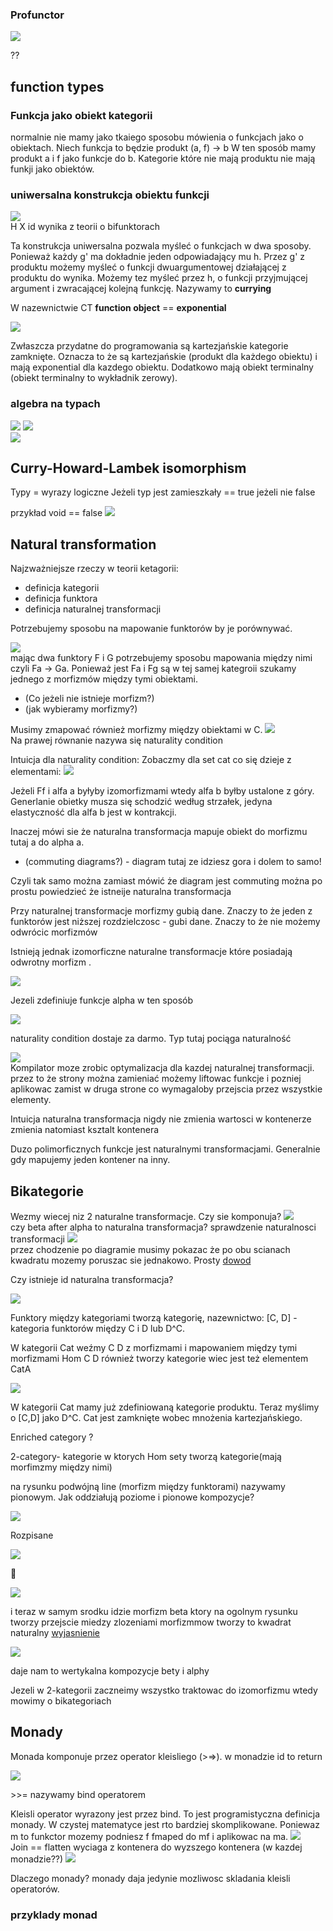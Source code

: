 ### Profunctor

![](20221021204836.png)

??

## function types

### Funkcja jako obiekt kategorii

normalnie nie mamy jako tkaiego sposobu mówienia o funkcjach jako o obiektach.
Niech funkcja to będzie produkt (a, f) -> b
W ten sposób mamy produkt a i f jako funkcje do b. Kategorie które nie mają produktu nie mają funkji jako obiektów.

### uniwersalna konstrukcja obiektu funkcji

![](20221021225757.png)  
H X id wynika z teorii o bifunktorach

Ta konstrukcja uniwersalna pozwala myśleć o funkcjach w dwa sposoby. Ponieważ każdy g' ma dokładnie jeden odpowiadający mu h. Przez g' z produktu możemy myśleć o funkcji dwuargumentowej działającej z produktu do wynika. Możemy tez myśleć przez h, o funkcji przyjmującej argument i zwracającej kolejną funkcję. Nazywamy to **currying**

W nazewnictwie CT **function object** == **exponential**

![](20221021232013.png)

Zwłaszcza przydatne do programowania są kartezjańskie kategorie zamknięte. Oznacza to że są kartezjańskie (produkt dla każdego obiektu) i mają exponential dla kazdego obiektu.
Dodatkowo mają obiekt terminalny (obiekt terminalny to wykładnik zerowy).

### algebra na typach

![](20221021234043.png)
![](20221021234136.png)  
![](20221021234149.png)

## Curry-Howard-Lambek isomorphism

Typy = wyrazy logiczne
Jeżeli typ jest zamieszkały == true jeżeli nie false

przykład void == false
![](20221022000328.png)

## Natural transformation

Najzważniejsze rzeczy w teorii ketagorii:

- definicja kategorii
- definicja funktora
- definicja naturalnej transformacji

Potrzebujemy sposobu na mapowanie funktorów by je porównywać.

![](20221023172656.png)  
mając dwa funktory F i G potrzebujemy sposobu mapowania między nimi czyli Fa -> Ga.
Ponieważ jest Fa i Fg są w tej samej kategroii szukamy jednego z morfizmów między tymi obiektami.

- (Co jeżeli nie istnieje morfizm?)
- (jak wybieramy morfizmy?)

Musimy zmapować również morfizmy między obiektami w C.
![](20221023173203.png)  
Na prawej równanie nazywa się naturality condition

Intuicja dla naturality condition:
Zobaczmy dla set cat co się dzieje z elementami:
![](20221023174853.png)

Jeżeli Ff i alfa a byłyby izomorfizmami wtedy alfa b byłby ustalone z góry.
Generlanie obietky musza się schodzić według strzałek, jedyna elastyczność dla alfa b jest w kontrakcji.

Inaczej mówi sie że naturalna transformacja mapuje obiekt do morfizmu tutaj a do alpha a.

- (commuting diagrams?) - diagram tutaj ze idziesz gora i dolem to samo!

Czyli tak samo można zamiast mówić że diagram jest commuting można po prostu powiedzieć że istneije naturalna transformacja

Przy naturalnej transformacje morfizmy gubią dane.
Znaczy to że jeden z funktorów jest niższej rozdzielczosc - gubi dane. Znaczy to że nie możemy odwrócic morfizmów

Istnieją jednak izomorficzne naturalne transformacje które posiadają odwrotny morfizm .

![](20221023180749.png)

Jezeli zdefiniuje funkcje alpha w ten sposób

![](20221023231335.png)

naturality condition dostaje za darmo. Typ tutaj pociąga naturalność

![](20221023232255.png)  
Kompilator moze zrobic optymalizacja dla kazdej naturalnej transformacji.
przez to że strony można zamieniać możemy liftowac funkcje i pozniej aplikowac zamist w druga strone co wymagaloby przejscia przez wszystkie elementy.

Intuicja
naturalna transformacja nigdy nie zmienia wartosci w kontenerze
zmienia natomiast ksztalt kontenera

Duzo polimorficznych funkcje jest naturalnymi transformacjami. Generalnie gdy mapujemy jeden kontener na inny.

## Bikategorie

Wezmy wiecej niz 2 naturalne transformacje. Czy sie komponuja?
![](20221103141025.png)  
czy beta after alpha to naturalna transformacja?
sprawdzenie naturalnosci transformacji
![](20221103141450.png)  
przez chodzenie po diagramie musimy pokazac że po obu scianach kwadratu mozemy poruszac sie jednakowo.
Prosty [dowod](https://youtu.be/wrpxBXXgLCI?t=383)

Czy istnieje id naturalna transformacja?

![](20221103141656.png)

Funktory między kategoriami tworzą kategorię, nazewnictwo: [C, D] - kategoria funktorów między C i D lub D^C.

W kategorii Cat weźmy C D z morfizmami i mapowaniem między tymi morfizmami Hom C D również tworzy kategorie
wiec jest też elementem CatA

![](20221103142754.png)

W kategorii Cat mamy już zdefiniowaną kategorie produktu. Teraz myślimy o [C,D] jako D^C.
Cat jest zamknięte wobec mnożenia kartezjańskiego.

Enriched category ?

2-category- kategorie w ktorych Hom sety tworzą kategorie(mają morfimzmy między nimi)

na rysunku podwójną line (morfizm między funktorami) nazywamy pionowym.
Jak oddziałują poziome i pionowe kompozycje?

![](20221103144042.png)

Rozpisane

![](20221103144348.png)

🤯

![](20221103144419.png)

i teraz w samym srodku idzie morfizm beta ktory na ogolnym rysunku tworzy przejscie miedzy zlozeniami morfizmmow
tworzy to kwadrat naturalny [wyjasnienie](https://youtu.be/wrpxBXXgLCI?t=1741)

![](20221103144717.png)

daje nam to wertykalna kompozycje bety i alphy

Jezeli w 2-kategorii zaczneimy wszystko traktowac do izomorfizmu wtedy mowimy o bikategoriach

## Monady

Monada komponuje przez operator kleisliego (>=>).
w monadzie id to return

![](20221103160825.png)

\>\>= nazywamy bind operatorem

Kleisli operator wyrazony jest przez bind.
To jest programistyczna definicja monady.
W czystej matematyce jest rto bardziej skomplikowane.
Poniewaz m to funkctor mozemy podniesz f fmaped do mf i aplikowac na ma.
![](20221103161755.png)  
Join == flatten wyciaga z kontenera do wyzszego kontenera (w kazdej monadzie??)
![](20221103161926.png)

Dlaczego monady?
monady daja jedynie mozliwosc skladania kleisli operatorów.


### przyklady monad
